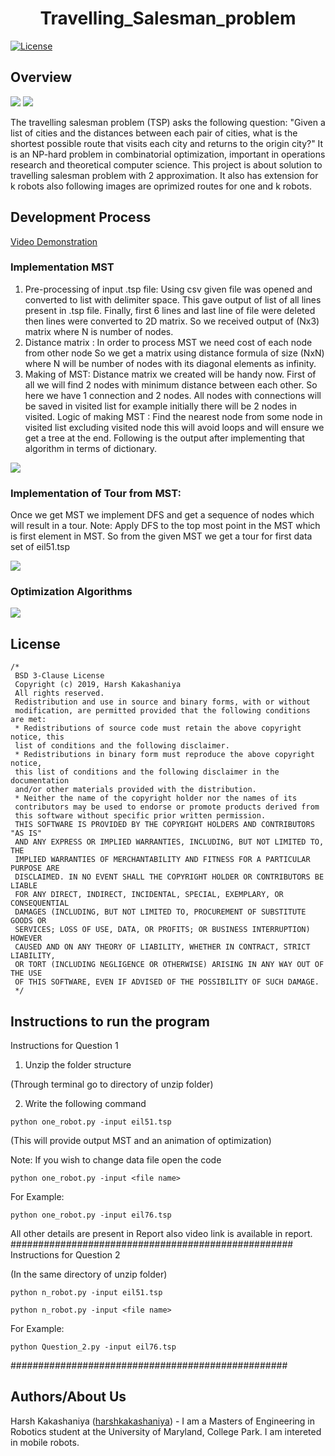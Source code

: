 <h1 align="center"> Travelling_Salesman_problem</h1>

[![License](https://img.shields.io/badge/License-BSD%203--Clause-blue.svg)](https://github.com/rohit517/prometheus_frontier_explorer/blob/master/LICENSE)

## Overview

![](images/Tour_final.png)
![](images/3_51_1.png)


The travelling salesman problem (TSP) asks the following question: "Given a list of cities and the distances between each pair of cities, what is the shortest possible route that visits each city and returns to the origin city?" It is an NP-hard problem in combinatorial optimization, important in operations research and theoretical computer science. This project is about solution to travelling salesman problem with 2 approximation. It also has extension for k robots also following images are oprimized routes for one and k robots.  

## Development Process

[Video Demonstration](https://www.youtube.com/watch?v=74EUgazKQqM)

### Implementation MST

1. Pre-processing of input .tsp file: Using csv given file was opened and converted to list with delimiter
space. This gave output of list of all lines present in .tsp file.
Finally, first 6 lines and last line of file were deleted then lines were converted to 2D matrix. So we
received output of (Nx3) matrix where N is number of nodes.
2. Distance matrix : In order to process MST we need cost of each node from other node So we get a
matrix using distance formula of size (NxN) where N will be number of nodes with its diagonal elements
as infinity.
3. Making of MST: Distance matrix we created will be handy now. First of all we will find 2 nodes
with minimum distance between each other. So here we have 1 connection and 2 nodes. All nodes with
connections will be saved in visited list for example initially there will be 2 nodes in visited. Logic of
making MST : Find the nearest node from some node in visited list excluding visited node
this will avoid loops and will ensure we get a tree at the end. Following is the output after implementing
that algorithm in terms of dictionary.

![](images/TSP.png)

### Implementation of Tour from MST:

Once we get MST we implement DFS and get a sequence of nodes which will result in a tour.
Note: Apply DFS to the top most point in the MST which is first element in MST.
So from the given MST we get a tour for first data set of eil51.tsp

![](images/Tour_basic.png)

### Optimization Algorithms
![](images/hybrid.png)




## License
```
/*
 BSD 3-Clause License
 Copyright (c) 2019, Harsh Kakashaniya
 All rights reserved.
 Redistribution and use in source and binary forms, with or without
 modification, are permitted provided that the following conditions are met:
 * Redistributions of source code must retain the above copyright notice, this
 list of conditions and the following disclaimer.
 * Redistributions in binary form must reproduce the above copyright notice,
 this list of conditions and the following disclaimer in the documentation
 and/or other materials provided with the distribution.
 * Neither the name of the copyright holder nor the names of its
 contributors may be used to endorse or promote products derived from
 this software without specific prior written permission.
 THIS SOFTWARE IS PROVIDED BY THE COPYRIGHT HOLDERS AND CONTRIBUTORS "AS IS"
 AND ANY EXPRESS OR IMPLIED WARRANTIES, INCLUDING, BUT NOT LIMITED TO, THE
 IMPLIED WARRANTIES OF MERCHANTABILITY AND FITNESS FOR A PARTICULAR PURPOSE ARE
 DISCLAIMED. IN NO EVENT SHALL THE COPYRIGHT HOLDER OR CONTRIBUTORS BE LIABLE
 FOR ANY DIRECT, INDIRECT, INCIDENTAL, SPECIAL, EXEMPLARY, OR CONSEQUENTIAL
 DAMAGES (INCLUDING, BUT NOT LIMITED TO, PROCUREMENT OF SUBSTITUTE GOODS OR
 SERVICES; LOSS OF USE, DATA, OR PROFITS; OR BUSINESS INTERRUPTION) HOWEVER
 CAUSED AND ON ANY THEORY OF LIABILITY, WHETHER IN CONTRACT, STRICT LIABILITY,
 OR TORT (INCLUDING NEGLIGENCE OR OTHERWISE) ARISING IN ANY WAY OUT OF THE USE
 OF THIS SOFTWARE, EVEN IF ADVISED OF THE POSSIBILITY OF SUCH DAMAGE.
 */
```

## Instructions to run the program

Instructions for Question 1

1. Unzip the folder structure

(Through terminal go to directory of unzip folder) 

2. Write the following command
```
python one_robot.py -input eil51.tsp
```
(This will provide output MST and an animation of optimization)

Note: If you wish to change data file open the code 
```
python one_robot.py -input <file name>
```
For Example:
```
python one_robot.py -input eil76.tsp
```
All other details are present in Report also video link is available in report.
###################################################
Instructions for Question 2

(In the same directory of unzip folder)
```
python n_robot.py -input eil51.tsp
```
<follow terminal to enter number to robots and start point >

```
python n_robot.py -input <file name>
```
For Example: 
```
python Question_2.py -input eil76.tsp
```

##################################################



## Authors/About Us
Harsh Kakashaniya ([harshkakashaniya](https://github.com/harshkakashaniya)) - I am a Masters of Engineering in Robotics student at the University of Maryland, College Park. I am intereted in mobile robots.<br /> <br />
